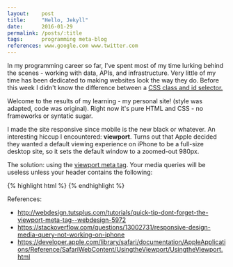 ```yaml
---
layout:    post
title:     "Hello, Jekyll"
date:      2016-01-29
permalink: /posts/:title
tags:      programming meta-blog
references: www.google.com www.twitter.com
---
```


In my programming career so far, I've spent most of my time lurking behind the scenes - working with data, APIs, and infrastructure. Very little of my time has been dedicated to making websites look the way they do. Before this week I didn't know the difference between a [CSS class and id selector.](https://css-tricks.com/the-difference-between-id-and-class/)

Welcome to the results of my learning - my personal site! (style was adapted, code was original). Right now it's pure HTML and CSS - no frameworks or syntatic sugar.

I made the site responsive since mobile is the new black or whatever. An interesting hiccup I encountered: **viewport**. Turns out that Apple decided they wanted a default viewing experience on iPhone to be a full-size desktop site, so it sets the default window to a zoomed-out 980px.

The solution: using the [viewport meta tag](https://developer.apple.com/library/safari/documentation/AppleApplications/Reference/SafariWebContent/UsingtheViewport/UsingtheViewport.html). Your media queries will be useless unless your header contains the following:

{% highlight html %}
<meta name="viewport" content="width=device-width, initial-scale=1.0">
{% endhighlight %}

<div class="line"></div>
<p class="references" style="margin-bottom: 0;">References:</p>
<ul class="references">
  <li><a href="http://webdesign.tutsplus.com/tutorials/quick-tip-dont-forget-the-viewport-meta-tag--webdesign-5972">http://webdesign.tutsplus.com/tutorials/quick-tip-dont-forget-the-viewport-meta-tag--webdesign-5972</a></li>
  <li><a href="https://stackoverflow.com/questions/13002731/responsive-design-media-query-not-working-on-iphone">https://stackoverflow.com/questions/13002731/responsive-design-media-query-not-working-on-iphone</a></li>
  <li><a href="https://developer.apple.com/library/safari/documentation/AppleApplications/Reference/SafariWebContent/UsingtheViewport/UsingtheViewport.html">https://developer.apple.com/library/safari/documentation/AppleApplications/Reference/SafariWebContent/UsingtheViewport/UsingtheViewport.html</a></li>
</ul>
